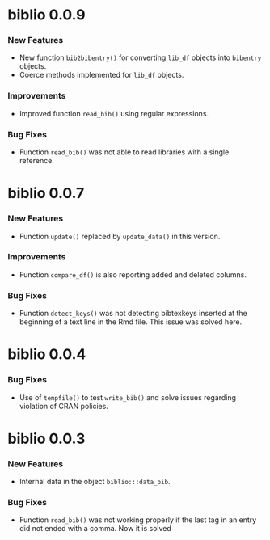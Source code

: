 
# biblio 0.0.9

### New Features

- New function `bib2bibentry()` for converting `lib_df` objects into
  `bibentry` objects.
- Coerce methods implemented for `lib_df` objects.

### Improvements

- Improved function `read_bib()` using regular expressions.

### Bug Fixes

- Function `read_bib()` was not able to read libraries with a single reference.


# biblio 0.0.7

### New Features

* Function `update()` replaced by `update_data()` in this version.

### Improvements

* Function `compare_df()` is also reporting added and deleted columns.

### Bug Fixes

* Function `detect_keys()` was not detecting bibtexkeys inserted at the
beginning of a text line in the Rmd file. This issue was solved here.

biblio 0.0.4
============

### Bug Fixes

* Use of `tempfile()` to test `write_bib()` and solve issues regarding
  violation of CRAN policies.

biblio 0.0.3
============

### New Features

* Internal data in the object `biblio:::data_bib`.

### Bug Fixes

* Function `read_bib()` was not working properly if the last tag in an entry
  did not ended with a comma. Now it is solved

